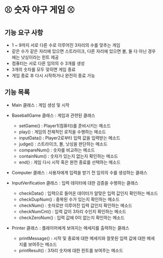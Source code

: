 :baseball: 숫자 야구 게임 :baseball:
===================================

## 기능 요구 사항

* 1 ~ 9까지 서로 다른 수로 이루어진 3자리의 수를 맞추는 게임
* 같은 수가 같은 자리에 있으면 스트라이크, 다른 자리에 있으면 볼, 둘 다 아닌 경우에는 낫싱이라는 힌트 제공
* 컴퓨터는 서로 다른 임의의 수 3개를 생성
* 3개의 숫자를 모두 맞히면 게임 종료
* 게임 종료 후 다시 시작하거나 완전히 종료 가능


## 기능 목록

* Main 클래스 : 게임 생성 및 시작

* BaseballGame 클래스 : 게임과 관련된 클래스
  * setGame() : Player1(컴퓨터)를 준비시키는 메소드
  * play() : 게임의 전체적인 로직을 수행하는 메소드
  * inputData() : Player2로부터 입력 값을 입력받는 메소드
  * judge() : 스트라이크, 볼, 낫싱을 판단하는 메소드
  * compareNum() : 숫자를 비교하는 메소드
  * containNum() : 숫자가 있는지 없는지 확인하는 메소드
  * end() : 게임 다시 시작 혹은 완전 종료를 선택하는 메소드

* Computer 클래스 : 사용자에게 입력을 받기 전 임의의 수를 생성하는 클래스

* InputVerification 클래스 : 입력 데이터에 대한 검증을 수행하는 클래스
  * checkData() : 입력으로 들어온 데이터가 알맞은 입력 값인지 확인하는 메소드
  * checkDupNum() : 중복된 수가 있는지 확인하는 메소드
  * checkNum() : 숫자로만 이루어진 입력 값인지 확인하는 메소드
  * checkNumCnt() : 입력 값이 3자리 수인지 확인하는 메소드
  * checkZeroNum() : 입력 값에 0이 없는지 확인하는 메소드

* Printer 클래스 : 플레이어에게 보여지는 메세지를 출력하는 클래스
  * printMessage() : 시작 및 종료에 대한 메세지와 잘못된 입력 값에 대한 메세지를 보여주는 메소드
  * printResult() : 3자리 숫자에 대한 힌트를 보여주는 메소드
